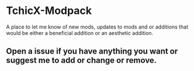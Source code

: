 # TchicX-Modpack
A place to let me know of new mods, updates to mods and or additions that would be either a beneficial addition or an aesthetic addition.

## Open a issue if you have anything you want or suggest me to add or change or remove.
